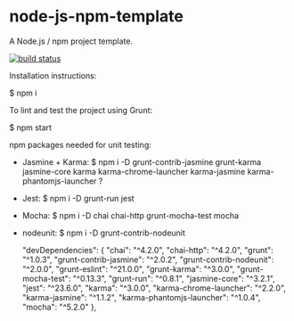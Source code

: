 # node-js-npm-template
A Node.js / npm project template.

[![build status](https://secure.travis-ci.org/tom-weatherhead/node-js-npm-template.svg)](http://travis-ci.org/tom-weatherhead/node-js-npm-template)

Installation instructions:

$ npm i

To lint and test the project using Grunt:

$ npm start

npm packages needed for unit testing:

- Jasmine + Karma: $ npm i -D grunt-contrib-jasmine grunt-karma jasmine-core karma karma-chrome-launcher karma-jasmine karma-phantomjs-launcher ?
- Jest: $ npm i -D grunt-run jest
- Mocha: $ npm i -D chai chai-http grunt-mocha-test mocha
- nodeunit: $ npm i -D grunt-contrib-nodeunit

	"devDependencies": {
		"chai": "^4.2.0",
		"chai-http": "^4.2.0",
		"grunt": "^1.0.3",
		"grunt-contrib-jasmine": "^2.0.2",
		"grunt-contrib-nodeunit": "^2.0.0",
		"grunt-eslint": "^21.0.0",
		"grunt-karma": "^3.0.0",
		"grunt-mocha-test": "^0.13.3",
		"grunt-run": "^0.8.1",
		"jasmine-core": "^3.2.1",
		"jest": "^23.6.0",
		"karma": "^3.0.0",
		"karma-chrome-launcher": "^2.2.0",
		"karma-jasmine": "^1.1.2",
		"karma-phantomjs-launcher": "^1.0.4",
		"mocha": "^5.2.0"
	},
